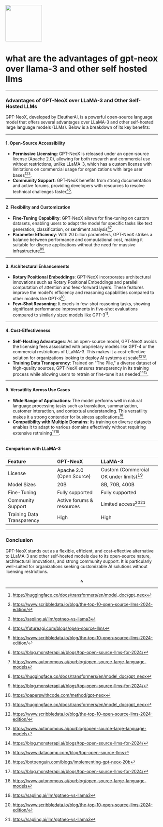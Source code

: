 <img src="https://r2cdn.perplexity.ai/pplx-full-logo-primary-dark%402x.png" class="logo" width="120"/>

# what are the advantages of gpt-neox over llama-3 and other self hosted llms

---

### Advantages of GPT-NeoX over LLaMA-3 and Other Self-Hosted LLMs

GPT-NeoX, developed by EleutherAI, is a powerful open-source language model that offers several advantages over LLaMA-3 and other self-hosted large language models (LLMs). Below is a breakdown of its key benefits:

---

#### **1. Open-Source Accessibility**

- **Permissive Licensing**: GPT-NeoX is released under an open-source license (Apache 2.0), allowing for both research and commercial use without restrictions, unlike LLaMA-3, which has a custom license with limitations on commercial usage for organizations with large user bases[^1][^6][^10].
- **Community Support**: GPT-NeoX benefits from strong documentation and active forums, providing developers with resources to resolve technical challenges faster[^3][^6].

---

#### **2. Flexibility and Customization**

- **Fine-Tuning Capability**: GPT-NeoX allows for fine-tuning on custom datasets, enabling users to adapt the model for specific tasks like text generation, classification, or sentiment analysis[^7][^8].
- **Parameter Efficiency**: With 20 billion parameters, GPT-NeoX strikes a balance between performance and computational cost, making it suitable for diverse applications without the need for massive infrastructure[^1][^7].

---

#### **3. Architectural Enhancements**

- **Rotary Positional Embeddings**: GPT-NeoX incorporates architectural innovations such as Rotary Positional Embeddings and parallel computation of attention and feed-forward layers. These features improve the model's efficiency and reasoning capabilities compared to other models like GPT-3[^2].
- **Few-Shot Reasoning**: It excels in few-shot reasoning tasks, showing significant performance improvements in five-shot evaluations compared to similarly sized models like GPT-3[^1].

---

#### **4. Cost-Effectiveness**

- **Self-Hosting Advantages**: As an open-source model, GPT-NeoX avoids the licensing fees associated with proprietary models like GPT-4 or the commercial restrictions of LLaMA-3. This makes it a cost-effective solution for organizations looking to deploy AI systems at scale[^6][^8].
- **Training Data Transparency**: Trained on "The Pile," a diverse dataset of high-quality sources, GPT-NeoX ensures transparency in its training process while allowing users to retrain or fine-tune it as needed[^7][^18].

---

#### **5. Versatility Across Use Cases**

- **Wide Range of Applications**: The model performs well in natural language processing tasks such as translation, summarization, customer interaction, and contextual understanding. This versatility makes it a strong contender for business applications[^5].
- **Compatibility with Multiple Domains**: Its training on diverse datasets enables it to adapt to various domains effectively without requiring extensive retraining[^7][^8].

---

#### **Comparison with LLaMA-3**

| Feature | GPT-NeoX | LLaMA-3 |
| :-- | :-- | :-- |
| License | Apache 2.0 (Open Source) | Custom (Commercial OK under limits)[^10] |
| Model Sizes | 20B | 8B, 70B, 400B |
| Fine-Tuning | Fully supported | Fully supported |
| Community Support | Active forums \& resources | Limited access[^6][^10] |
| Training Data Transparency | High | High |

---

### Conclusion

GPT-NeoX stands out as a flexible, efficient, and cost-effective alternative to LLaMA-3 and other self-hosted models due to its open-source nature, architectural innovations, and strong community support. It is particularly well-suited for organizations seeking customizable AI solutions without licensing restrictions.

<div style="text-align: center">⁂</div>

[^1]: https://huggingface.co/docs/transformers/en/model_doc/gpt_neox

[^2]: https://paperswithcode.com/method/gpt-neox

[^3]: https://futureagi.com/blogs/open-source-llms

[^4]: https://llmmodels.org/blog/top-10-open-source-llm-frameworks-2024/

[^5]: https://botpenguin.com/blogs/implementing-gpt-neox-20b

[^6]: https://www.scribbledata.io/blog/the-top-10-open-source-llms-2024-edition/

[^7]: https://blog.monsterapi.ai/blogs/top-open-source-llms-for-2024/

[^8]: https://www.autonomous.ai/ourblog/open-source-large-language-models

[^9]: https://telnyx.com/resources/best-open-source-llms

[^10]: https://sapling.ai/llm/gptneo-vs-llama3

[^11]: https://neoteric.eu/blog/open-source-vs-openai-8-best-open-source-alternatives-to-gpt/

[^12]: https://blog.spheron.network/top-15-open-source-llms-for-2024-and-their-uses

[^13]: https://sapling.ai/llm/gptneo-vs-llama

[^14]: https://www.reddit.com/r/NovelAi/comments/11gv77o/can_anyone_answer_some_questions_on_how/

[^15]: https://sourceforge.net/software/compare/GPT-NeoX-vs-LLaMA/

[^16]: https://discuss.huggingface.co/t/which-transformers-libraries-should-i-use/131917

[^17]: https://slashdot.org/software/comparison/GPT-NeoX-vs-Llama-3/

[^18]: https://www.datacamp.com/blog/top-open-source-llms

[^19]: https://sourceforge.net/software/compare/GPT-4-vs-GPT-NeoX-vs-Llama-3/

[^20]: https://www.reddit.com/r/OpenAI/comments/11ss5yb/any_real_competitor_to_gpt3_which_is_open_source/


